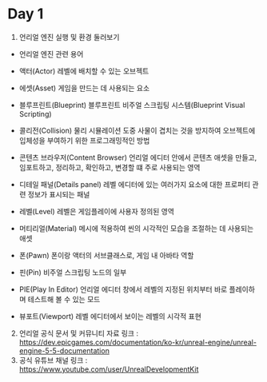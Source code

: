 # Day 1
1. 언리얼 엔진 실행 및 환경 둘러보기
   
- 언리얼 엔진 관련 용어
  
- 액터(Actor)
레벨에 배치할 수 있는 오브젝트

- 에셋(Asset)
게임을 만드는 데 사용되는 요소

- 블루프린트(Blueprint)
블루프린트 비주얼 스크립팅 시스템(Blueprint Visual Scripting)

- 콜리전(Collision)
물리 시뮬레이션 도중 사물이 겹치는 것을 방지하여 오브젝트에 입체성을 부여하기 위한 프로그래밍적인 방법

- 콘텐츠 브라우저(Content Browser)
언리얼 에디터 안에서 콘텐츠 애셋을 만들고, 임포트하고, 정리하고, 확인하고, 변경할 떄 주로 사용되는 영역

- 디테일 패널(Details panel)
레벨 에디터에 있는 여러가지 요소에 대한 프로퍼티 관련 정보가 표시되는 패널

- 레벨(Level)
레벨은 게임플레이에 사용자 정의된 영역

- 머티리얼(Material)
메시에 적용하여 씬의 시각적인 모습을 조절하는 데 사용되는 애셋

- 폰(Pawn)
폰이랑 액터의 서브클래스로, 게임 내 아바타 역할

- 핀(Pin)
비주얼 스크립팅 노드의 일부

- PIE(Play In Editor)
언리얼 에디터 창에서 레벨의 지정된 위치부터 바로 플레이하며 테스트해 볼 수 있는 모드

- 뷰포트(Viewport)
레벨 에디터에서 보이는 레벨의 시각적 표현
   
2. 언리얼 공식 문서 및 커뮤니티 자료 링크 : https://dev.epicgames.com/documentation/ko-kr/unreal-engine/unreal-engine-5-5-documentation
3. 공식 유튜브 채널 링크 : https://www.youtube.com/user/UnrealDevelopmentKit
